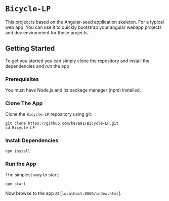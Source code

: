 # `Bicycle-LP` 

This project is based on the Angular-seed application skeleton. For a typical web app. You can use it
to quickly bootstrap your angular webapp projects and dev environment for these projects.


## Getting Started

To get you started you can simply clone the repository and install the dependencies and run the app

### Prerequisites

You must have Node.js and its package manager (npm) installed. 

### Clone The App

Clone the `Bicycle-LP` repository using git:

```
git clone https://github.com/keva91/Bicycle-LP.git
cd Bicycle-LP
```


### Install Dependencies

```
npm install
```

### Run the App

The simplest way to start:

```
npm start
```

Now browse to the app at [`localhost:8000/index.html`].


